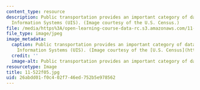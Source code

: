 ```yaml
---
content_type: resource
description: Public transportation provides an important category of data for Urban
  Information Systems (UIS). (Image courtesy of the U.S. Census.)
file: /media/https%3A/open-learning-course-data-rc.s3.amazonaws.com/11-522-research-seminar-on-urban-information-systems-fall-2005/26abdd01f0c402f746ed752b5e978562_11-522f05.jpg
file_type: image/jpeg
image_metadata:
  caption: Public transportation provides an important category of data for Urban
    Information Systems (UIS). (Image courtesy of the [U.S. Census](http://www.census.gov/).)
  credit: ''
  image-alt: Public transportation provides an important category of data for UIS.
resourcetype: Image
title: 11-522f05.jpg
uid: 26abdd01-f0c4-02f7-46ed-752b5e978562
---
```

